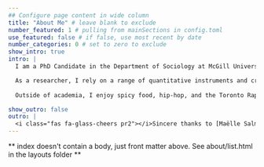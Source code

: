 ```yaml
---
## Configure page content in wide column
title: "About Me" # leave blank to exclude
number_featured: 1 # pulling from mainSections in config.toml
use_featured: false # if false, use most recent by date
number_categories: 0 # set to zero to exclude
show_intro: true
intro: |
  I am a PhD Candidate in the Department of Sociology at McGill University (with a concentration in population dynamics). I received an MA in Sociology from McMaster University and an HBSc in Psychology from the University of Toronto. 

  As a researcher, I rely on a range of quantitative instruments and cross-national surveys to study social, political and cultural phenomena in comparative perspective. These phenomena include, but are not limited to, ethnic identification and cultural transmission among immigrants and the links between democracy, populism and nationalism in the modern world. My work has been funded by the Social Science and Humanities Research Council of Canada and has appeared in the _American Sociological Review_.
  
  Outside of academia, I enjoy spicy food, hip-hop, and the Toronto Raptors (I will never forget the championship parade in 2019). 

show_outro: false
outro: |
  <i class="fas fa-glass-cheers pr2"></i>Sincere thanks to [Maëlle Salmon](https://masalmon.eu/) for her help naming this Hugo theme!
---
```


** index doesn't contain a body, just front matter above.
See about/list.html in the layouts folder **